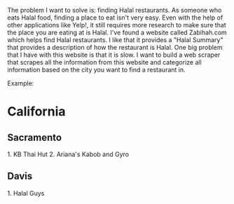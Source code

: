 The problem I want to solve is: finding Halal restaurants. As someone who eats Halal food, finding a place to eat isn't very easy. Even with the help of other applications like Yelp!, it still requires more research to make sure that the place you are eating at is Halal. I've found a website called Zabihah.com which helps find Halal restaurants. I like that it provides a "Halal Summary" that provides a description of how the restaurant is Halal. One big problem that I have with this website is that it is slow. I want to build a web scraper that scrapes all the information from this website and categorize all information based on the city you want to find a restaurant in. 

Example:
<h1>California</h1>

<h2> Sacramento </h2>
<div>1. KB Thai Hut 2. Ariana's Kabob and Gyro </div>

<h2> Davis </h2>
<div>1. Halal Guys </div>

